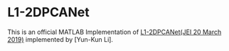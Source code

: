 # L1-2DPCANet
This is an official MATLAB Implementation of [L1-2DPCANet(JEI 20 March 2019)](https://www.spiedigitallibrary.org/journals/Journal-of-Electronic-Imaging/volume-28/issue-2/023016/----Custom-HTML----L1/10.1117/1.JEI.28.2.023016.short) implemented by [Yun-Kun Li].
